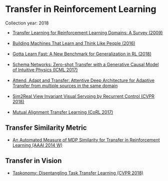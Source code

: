 # Transfer in Reinforcement Learning
Collection year: 2018

* [Transfer Learning for Reinforcement Learning Domains: A Survey (2009)](http://www.jmlr.org/papers/volume10/taylor09a/taylor09a.pdf)
<br></br>
* [Building Machines That Learn and Think Like People (2016)](https://arxiv.org/pdf/1604.00289.pdf)
</br></br>
* [Gotta Learn Fast:
A New Benchmark for Generalization in RL (2018)](https://arxiv.org/pdf/1804.03720.pdf)
</br></br>
* [Schema Networks: Zero-shot Transfer with a Generative Causal Model of
Intuitive Physics (ICML 2017)](https://arxiv.org/pdf/1706.04317.pdf)
<br><br>
* [Attend, Adapt and Transfer: Attentive Deep Architecture for Adaptive Transfer from multiple sources in the same domain
](https://arxiv.org/abs/1510.02879)
<br></br>
* [Sim2Real View Invariant Visual Servoing by Recurrent Control (CVPR 2018)](https://arxiv.org/abs/1712.07642)
<br></br>
* [Mutual Alignment Transfer Learning (CoRL 2017)](https://arxiv.org/abs/1707.07907)


## Transfer Similarity Metric
* [An Automated Measure of MDP Similarity for
Transfer in Reinforcement Learning (AAAI 2014 W)](https://www.seas.upenn.edu/~eeaton/papers/BouAmmar2014Automated.pdf)

## Transfer in Vision
* [Taskonomy: Disentangling Task Transfer Learning (CVPR 2018)](https://arxiv.org/abs/1804.08328)
<br></br>
